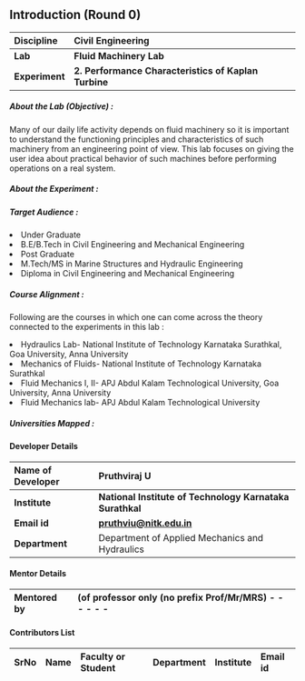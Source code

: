 ## Introduction (Round 0)

<b>Discipline</b> | <b>Civil Engineering</b>
:--|:--|
<b>Lab</b> | <b> Fluid Machinery Lab</b>
<b> Experiment</b> |     <b> 2. Performance Characteristics of Kaplan Turbine </b>

<h5> About the Lab (Objective) : </h5>

Many of our daily life activity depends on fluid machinery so it is important to understand the functioning principles and characteristics of such machinery from an engineering point of view. This lab focuses on giving the user idea about practical behavior of such machines before performing operations on a real system.

<h5> About the Experiment : </h5>


<h5> Target Audience : </h5>
<li>Under Graduate</li>
<li>B.E/B.Tech in Civil Engineering and Mechanical Engineering</li>
<li>Post Graduate</li>
<li>M.Tech/MS in Marine Structures and Hydraulic Engineering</li>
<li>Diploma in Civil Engineering and Mechanical Engineering</li>

<h5> Course Alignment : </h5>

Following are the courses in which one can come across the theory connected to the experiments in this lab :
<li>Hydraulics Lab- National Institute of Technology Karnataka Surathkal, Goa University, Anna University</li>
<li>Mechanics of Fluids- National Institute of Technology Karnataka Surathkal</li>
<li>Fluid Mechanics I, II- APJ Abdul Kalam Technological University, Goa University, Anna University</li>
<li>Fluid Mechanics lab- APJ Abdul Kalam Technological University</li>

<h5> Universities Mapped : </h5>

#### Developer Details

<b>Name of Developer</b>  | <b> Pruthviraj U</b>
:--|:--|
<b> Institute</b>  | <b> National Institute of Technology Karnataka Surathkal</b>
<b> Email id</b> |     <b> pruthviu@nitk.edu.in</b>
<b> Department | Department of Applied Mechanics and Hydraulics

#### Mentor Details

<b>Mentored by | <b> (of professor only (no prefix Prof/Mr/MRS) - - - - - -
:--|:--|


#### Contributors List

SrNo | Name | Faculty or Student | Department| Institute | Email id
:--|:--|:--|:--|:--|:--|
